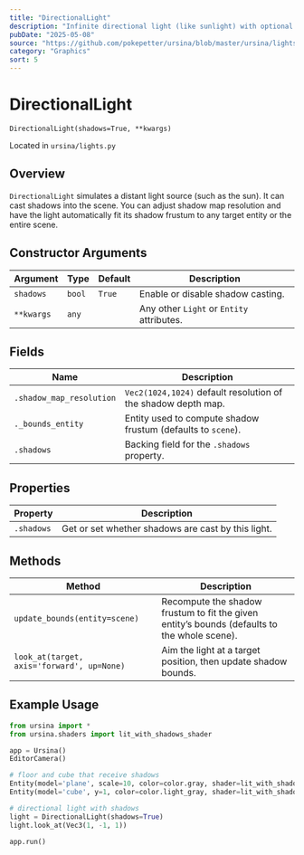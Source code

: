 ```yaml
---
title: "DirectionalLight"
description: "Infinite directional light (like sunlight) with optional shadow casting and automatic shadow‐area fitting."
pubDate: "2025-05-08"
source: "https://github.com/pokepetter/ursina/blob/master/ursina/lights.py"
category: "Graphics"
sort: 5
---
```


# DirectionalLight

`DirectionalLight(shadows=True, **kwargs)`

Located in `ursina/lights.py`

## Overview

`DirectionalLight` simulates a distant light source (such as the sun). It can cast shadows into the scene. You can adjust shadow map resolution and have the light automatically fit its shadow frustum to any target entity or the entire scene.

## Constructor Arguments

| Argument   | Type    | Default | Description                            |
|------------|---------|---------|----------------------------------------|
| `shadows`  | `bool`  | `True`  | Enable or disable shadow casting.     |
| `**kwargs` | `any`   |         | Any other `Light` or `Entity` attributes. |

## Fields

| Name                     | Description                                                      |
|--------------------------|------------------------------------------------------------------|
| `.shadow_map_resolution` | `Vec2(1024,1024)` default resolution of the shadow depth map.   |
| `._bounds_entity`        | Entity used to compute shadow frustum (defaults to `scene`).     |
| `.shadows`               | Backing field for the `.shadows` property.                       |

## Properties

| Property    | Description                                       |
|-------------|---------------------------------------------------|
| `.shadows`  | Get or set whether shadows are cast by this light.|

## Methods

| Method                                | Description                                                                                  |
|---------------------------------------|----------------------------------------------------------------------------------------------|
| `update_bounds(entity=scene)`         | Recompute the shadow frustum to fit the given entity’s bounds (defaults to the whole scene).|
| `look_at(target, axis='forward', up=None)` | Aim the light at a target position, then update shadow bounds.                        |

## Example Usage

```python
from ursina import *
from ursina.shaders import lit_with_shadows_shader

app = Ursina()
EditorCamera()

# floor and cube that receive shadows
Entity(model='plane', scale=10, color=color.gray, shader=lit_with_shadows_shader)
Entity(model='cube', y=1, color=color.light_gray, shader=lit_with_shadows_shader)

# directional light with shadows
light = DirectionalLight(shadows=True)
light.look_at(Vec3(1, -1, 1))

app.run()
```